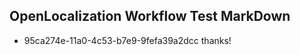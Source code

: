 ## OpenLocalization Workflow Test MarkDown

* 95ca274e-11a0-4c53-b7e9-9fefa39a2dcc 
thanks!



<!--HONumber=Jan16_HO4-->
